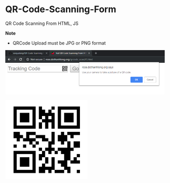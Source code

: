 # QR-Code-Scanning-Form
QR Code Scanning From HTML, JS

**Note**
* QRCode Upload must be JPG or PNG format

![QR Code Scanning From HTML, JS](h1.PNG)

![QR Code](qrcode_ex.jpg)